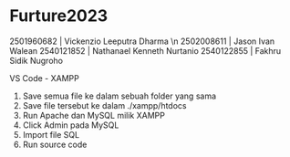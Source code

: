 # Furture2023

2501960682 | Vickenzio Leeputra Dharma \n
2502008611 | Jason Ivan Walean
2540121852 | Nathanael Kenneth Nurtanio
2540122855 | Fakhru Sidik Nugroho

VS Code - XAMPP

1. Save semua file ke dalam sebuah folder yang sama
2. Save file tersebut ke dalam ./xampp/htdocs
3. Run Apache dan MySQL milik XAMPP
4. Click Admin pada MySQL
5. Import file SQL
6. Run source code
